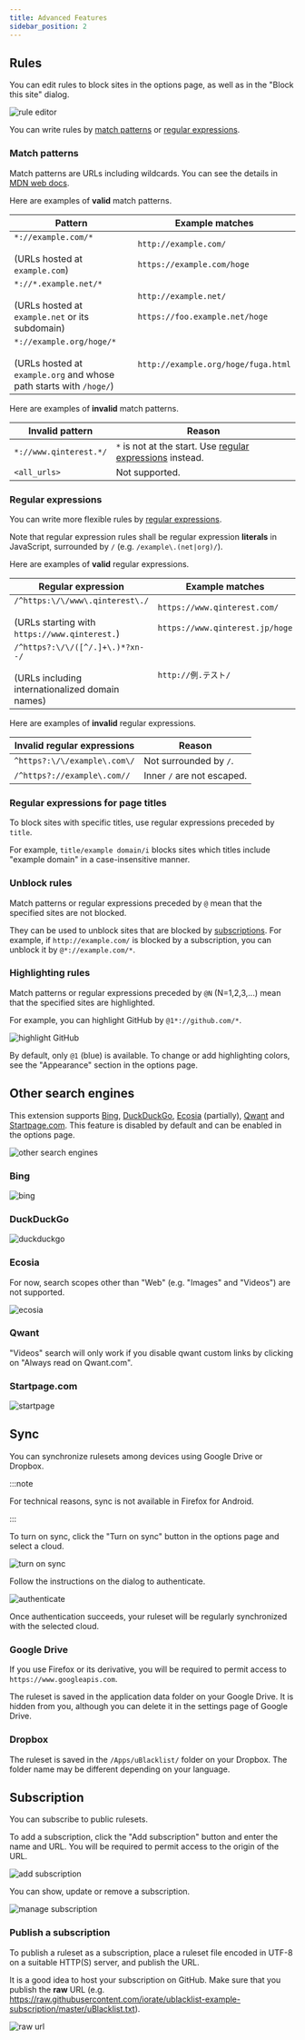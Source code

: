 ```yaml
---
title: Advanced Features
sidebar_position: 2
---
```


## Rules

You can edit rules to block sites in the options page, as well as in the "Block this site" dialog.

![rule editor](/img/advanced-features/rules-1.png)

You can write rules by [match patterns](#match-patterns) or [regular expressions](#regular-expressions).

### Match patterns

Match patterns are URLs including wildcards. You can see the details in [MDN web docs](https://developer.mozilla.org/en-US/docs/Mozilla/Add-ons/WebExtensions/Match_patterns).

Here are examples of **valid** match patterns.

| Pattern                                                                                                | Example matches                                                 |
| ------------------------------------------------------------------------------------------------------ | --------------------------------------------------------------- |
| `*://example.com/*`<br /><br />(URLs hosted at `example.com`)                                          | `http://example.com/`<br /><br />`https://example.com/hoge`     |
| `*://*.example.net/*`<br /><br />(URLs hosted at `example.net` or its subdomain)                       | `http://example.net/`<br /><br />`https://foo.example.net/hoge` |
| `*://example.org/hoge/*`<br /><br />(URLs hosted at `example.org` and whose path starts with `/hoge/`) | `http://example.org/hoge/fuga.html`                             |

Here are examples of **invalid** match patterns.

| Invalid pattern        | Reason                                                                            |
| ---------------------- | --------------------------------------------------------------------------------- |
| `*://www.qinterest.*/` | `*` is not at the start. Use [regular expressions](#regular-expressions) instead. |
| `<all_urls>`           | Not supported.                                                                    |

### Regular expressions

You can write more flexible rules by [regular expressions](https://developer.mozilla.org/en-US/docs/Web/JavaScript/Guide/Regular_Expressions).

Note that regular expression rules shall be regular expression **literals** in JavaScript, surrounded by `/` (e.g. `/example\.(net|org)/`).

Here are examples of **valid** regular expressions.

| Regular expression                                                                          | Example matches                                                         |
| ------------------------------------------------------------------------------------------- | ----------------------------------------------------------------------- |
| `/^https:\/\/www\.qinterest\./`<br /><br />(URLs starting with `https://www.qinterest.`)    | `https://www.qinterest.com/`<br /><br />`https://www.qinterest.jp/hoge` |
| `/^https?:\/\/([^/.]+\.)*?xn--/`<br /><br />(URLs including internationalized domain names) | `http://例.テスト/`                                                     |

Here are examples of **invalid** regular expressions.

| Invalid regular expressions  | Reason                     |
| ---------------------------- | -------------------------- |
| `^https?:\/\/example\.com\/` | Not surrounded by `/`.     |
| `/^https?://example\.com//`  | Inner `/` are not escaped. |

### Regular expressions for page titles

To block sites with specific titles, use regular expressions preceded by `title`.

For example, `title/example domain/i` blocks sites which titles include "example domain" in a case-insensitive manner.

### Unblock rules

Match patterns or regular expressions preceded by `@` mean that the specified sites are not blocked.

They can be used to unblock sites that are blocked by [subscriptions](#subscription). For example, if `http://example.com/` is blocked by a subscription, you can unblock it by `@*://example.com/*`.

### Highlighting rules

Match patterns or regular expressions preceded by `@N` (N=1,2,3,...) mean that the specified sites are highlighted.

For example, you can highlight GitHub by `@1*://github.com/*`.

![highlight GitHub](/img/advanced-features/highlight.png)

By default, only `@1` (blue) is available. To change or add highlighting colors, see the "Appearance" section in the options page.

## Other search engines

This extension supports [Bing](#bing), [DuckDuckGo](#duckduckgo), [Ecosia](#ecosia) (partially), [Qwant](#qwant) and [Startpage.com](#startpagecom). This feature is disabled by default and can be enabled in the options page.

![other search engines](/img/advanced-features/other-search-engines-1.png)

### Bing

![bing](/img/advanced-features/bing.png)

### DuckDuckGo

![duckduckgo](/img/advanced-features/duckduckgo.png)

### Ecosia

For now, search scopes other than "Web" (e.g. "Images" and "Videos") are not supported.

![ecosia](/img/advanced-features/ecosia.png)

### Qwant

"Videos" search will only work if you disable qwant custom links by clicking on "Always read on Qwant.com".

### Startpage.com

![startpage](/img/advanced-features/startpage.png)

## Sync

You can synchronize rulesets among devices using Google Drive or Dropbox.

:::note

For technical reasons, sync is not available in Firefox for Android.

:::

To turn on sync, click the "Turn on sync" button in the options page and select a cloud.

![turn on sync](/img/advanced-features/sync-1.png)

Follow the instructions on the dialog to authenticate.

![authenticate](/img/advanced-features/sync-2.png)

Once authentication succeeds, your ruleset will be regularly synchronized with the selected cloud.

### Google Drive

If you use Firefox or its derivative, you will be required to permit access to `https://www.googleapis.com`.

The ruleset is saved in the application data folder on your Google Drive. It is hidden from you, although you can delete it in the settings page of Google Drive.

### Dropbox

The ruleset is saved in the `/Apps/uBlacklist/` folder on your Dropbox. The folder name may be different depending on your language.

## Subscription

You can subscribe to public rulesets.

To add a subscription, click the "Add subscription" button and enter the name and URL. You will be required to permit access to the origin of the URL.

![add subscription](/img/advanced-features/subscription-1.png)

You can show, update or remove a subscription.

![manage subscription](/img/advanced-features/subscription-2.png)

### Publish a subscription

To publish a ruleset as a subscription, place a ruleset file encoded in UTF-8 on a suitable HTTP(S) server, and publish the URL.

It is a good idea to host your subscription on GitHub. Make sure that you publish the **raw** URL (e.g. https://raw.githubusercontent.com/iorate/ublacklist-example-subscription/master/uBlacklist.txt).

![raw url](/img/advanced-features/subscription-3.png)
